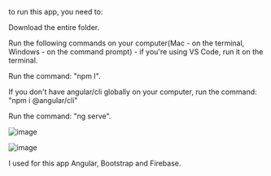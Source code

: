 to run this app, you need to:

Download the entire folder.

Run the following commands on your computer(Mac - on the terminal, Windows - on the command prompt) - if you're using VS Code, run it on the terminal.

Run the command: "npm I".

If you don't have angular/cli globally on your computer, run the command: "npm i @angular/cli"

Run the command: "ng serve".

![image](https://user-images.githubusercontent.com/88786771/143203992-ad81dd00-e85d-438d-b7cd-c1b9e7e50e83.png)

![image](https://user-images.githubusercontent.com/88786771/143203805-c2224936-9491-4f18-aaa7-19714a72b54a.png)



I used for this app Angular, Bootstrap and Firebase.



